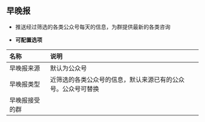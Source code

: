 ## **早晚报**

* 推送经过筛选的各类公众号每天的信息，为群提供最新的各类咨询

* **可配置选项**

| 名称 | 说明 |
| :--- | :--- |
| 早晚报来源 | 默认为公众号 |
| 早晚报类型 | 近筛选的各类公众号的信息，默认来源已有的公众号。公众号可替换 |
| 早晚报接受的群 |  |



